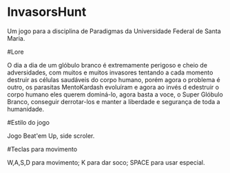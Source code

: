 # InvasorsHunt

Um jogo para a disciplina de Paradigmas da Universidade Federal de Santa Maria.

  #Lore
  
  O dia a dia de um glóbulo branco é extremamente perigoso e cheio de adversidades, com muitos e muitos invasores tentando a cada momento destruir as células
  saudáveis do corpo humano, porém agora o problema é outro, os parasitas MentoKardash evoluíram e agora ao invés d edestruir o corpo humano eles querem dominá-lo,
  agora basta a voce, o Super Glóbulo Branco, conseguir derrotar-los e manter a liberdade e segurança de toda a humanidade.
  
  #Estilo do jogo
  
  Jogo Beat'em Up, side scroler.
  
  #Teclas para movimento
  
  W,A,S,D para movimento;
  K para dar soco;
  SPACE para usar especial.

